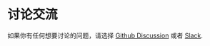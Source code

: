 # 讨论交流

如果你有任何想要讨论的问题，请选择 [Github Discussion](https://github.com/ctf-wiki/ctf-wiki/discussions) 或者 [Slack](https://join.slack.com/t/ctf-wiki/shared_invite/enQtNTkwNDg5NDUzNzAzLTQ3YTliNzI5OGNhM2NmNzI3NTU0YWRlNWFkY2EzYTExN2Y3ZjRkNzYzYmRhNDNlYmY5YTVmNjNhYjliZDgyNTY).